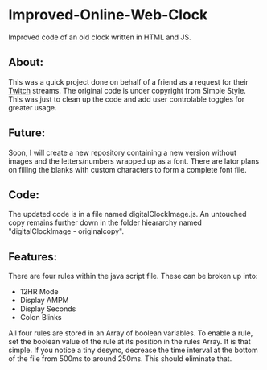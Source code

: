 # Improved-Online-Web-Clock
Improved code of an old clock written in HTML and JS. 

## About: 
This was a quick project done on behalf of a friend as a request for their [Twitch](https://www.twitch.tv/diddy7kong) streams. The original code is under copyright from Simple Style. This was just to clean up the code and add user controlable toggles for greater usage.

## Future:
Soon, I will create a new repository containing a new version without images and the letters/numbers wrapped up as a font. There are lator plans on filling the blanks with custom characters to form a complete font file.

## Code:
The updated code is in a file named digitalClockImage.js. An untouched copy remains further down in the folder hieararchy named "digitalClockImage - originalcopy".

## Features:
There are four rules within the java script file. These can be broken up into:
- 12HR Mode
- Display AMPM
- Display Seconds
- Colon Blinks

All four rules are stored in an Array of boolean variables. To enable a rule, set the boolean value of the rule at its position in the rules Array. It is that simple. If you notice a tiny desync, decrease the time interval at the bottom of the file from 500ms to around 250ms. This should eliminate that.
